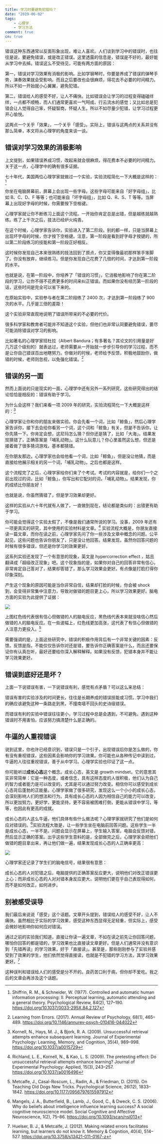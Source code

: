 ```yaml
---
title: 学习时要避免犯错吗？
date: "2019-06-02"
tags:
    - 心理学
    - 学习方法
comment: true
cn: true
---
```



错误这种东西通常以反面形象出现，难让人喜欢。人们谈到学习中的错误时，也往往是说，要避免错误，或是改正错误。这里透露的信息是，错误是不好的，最好能从学习中去掉。错误这么不受待见，可能有两方面的原因：

第一，错误对学习效果有消极的影响。比如学钢琴时，你要是养成了错误的弹琴手势，演奏效果就会受影响。而且之后要改也会很麻烦，得花去不必要的时间精力。所以不如一开始就小心翼翼，避免犯错。

第二，错误给人的感受不好，让人不痛快。比如错误会让学习的过程变得磕磕绊绊，一点都不顺畅，而人们通常更喜欢一气呵成、行云流水的感觉；又比如总是犯错会让人觉得自己笨，怀疑智商，怀疑人生。所以不如尽量少犯错，让学习过程更开心愉悦。

这两点一个关乎「效果」，一个关乎「感受」。实际上，错误与这两点的关系并没有那么简单，本文将从心理学的角度来谈一谈。


## 错误对学习效果的消极影响

上文提到，如果错误养成习惯，改起来就会很麻烦，得花费本不必要的时间精力。关于这一点，心理学中的确有很多证据。

七十年代，美国两位心理学家就做过一个实验，实验流程简化一下大概是这样的：[^1]

你坐在电脑屏幕前，屏幕上会出现一些字母。这些字母可能来自「好字母组」，比如 B、C、D、F 等等；也可能来自「坏字母组」，比如 Q、R、S、T 等等。当屏幕上出现好字母的时候，你需要按下空格键。

心理学家就让你不断练习上面这个流程。一开始你肯定总是出错，但是越练就越熟练。练了上千次之后，技法已经炉火纯青。

在这个时候，心理学家告诉你，实验进入了第二阶段。别的都一样，只是当屏幕上出现坏字母的时候，你才按下空格键。注意，第一阶段是看到好字母才按键的，所以第二阶段练习的技能和第一阶段正好相反。

这时候你发现自己本来很熟练的技法回到了原点，你又变得像最初那样笨手笨脚了。你没有放弃，继续练习。但是你发现自己花费了几倍的时间，才达到第一阶段的水平。

也就是说，在第一阶段中，你培养了「错误的习惯」，它消极地影响了你在第二阶段的学习，让你不得不花费更多的时间来纠正错误。而如果你没有经历第一阶段的话，这些时间是完全可以省下来的。

在原始实验中，实验参与者在第二阶段练了 2400 次，才达到第一阶段练了 900 次的水平。几乎是三倍的差距！

这个实验非常直观地说明了错误所带来的不必要的代价。

很多科学家和教育者可能并不知道这个实验，但他们也非常认同要避免错误，要尽可能消除错误对学习的影响。

比如著名的心理学家班杜拉（Albert Bandura；有多著名？其论文的引用量是好几万这个级别的）就表达过，老师需要从一开始就一步步引导你的学习过程，而不是让你自己错误百出地瞎努力。你做对的时候，老师给予反馈，积极地鼓励你，做错的时候，老师则忽视，以免强化错误。[^2]


## 错误的另一面

然而上面说的只是现实的一面，心理学中还有另外一系列研究，这些研究得出的结论恰恰是相反的：错误有助于学习。

为什么会这样？我们来看一项 2009 年的研究，实验流程简化一下大概是这样的：[^3]

心理学家让你和你的朋友来做实验。你会先看一个词，比如「鲸鱼」，然后心理学家告诉你，接下去会给你看另一个词，这个词和「鲸鱼」有关，但是不告诉你，让你先猜一下。你肯定会想，这尼玛怎么猜？但你还是猜了，比如「大海」。结果发现猜错了，正确答案是「哺乳动物」。这什么玩意儿？你心里虽然这么想，但还是接着做了很多猜词游戏，基本都猜错。

在你朋友那边，心理学家也会给他看一个词，比如「鲸鱼」，但是没让他猜，而是直接给他展示相关的另一个词，「哺乳动物」。之后也都是这样。

这个流程完了之后，心理学家给你们来了个考试。考试的内容就是，给你们一个之前出现过的词，比如「鲸鱼」，你写出和它配对的词，「哺乳动物」。结果发现，你的成绩比你朋友好！

也就是说，你虽然猜错了，但是学习效果却更好。

这样的实验从六十年代就有人做了，一直做到现在，结论都是类似的：出错更有助于学习。

你可能会觉得这个实验太假了，不像是我们通常所说的学习。没事，2009 年还有一项更真实的研究，其中使用的实验材料是文章。[^4] 实验流程大概是，你朋友直接读一篇文章，而你在读之前，心理学家先问了你一些涉及文章中概念的问题。公平起见，这些问题也告诉你朋友了，只是没让他回答。结果发现，虽然你回答问题的时候有很多错误，但还是你学习的效果更好。

这系列实验还发现了一个有意思的现象，英文是 hypercorrection effect
，姑且翻译成「超级改正现象」吧。这个现象指的是，如果你对自己的回答非常有信心，非常肯定自己答对了，结果却答错了，那么学习效果会更好。有点像是打脸打得你印象深刻。

产生这个现象的原因可能是当你非常自信，结果却打脸的时候，你会被 shock 到，会变得非常集中注意力，导致对做错的题目更上心，所以学习效果更好。脑电方面的实验为此提供了证据：

![](pics/hypercorrection_effect.png)

上图红色线代表很有信心但做错的人的脑电反应，黑色线代表本来就没啥信心然后做错的人的脑电反应。在一些波幅上，红色线更加高涨，这代表了有信心但做错的人注意力更投入。[^5]

需要强调的是，上面这些研究中，错误的积极作用背后有一个非常关键的因素：反馈。反馈是指，不能仅仅告诉你对还是错，要告诉你正确答案是什么，而且还要保证你有认真在听，最好还要给你深入解释解释。如果没有反馈，犯错本身并不能让学习效果更好。


## 错误到底好还是坏？

上面一下说错误有害，一下说错误有利，感觉有点矛盾？可以这么来总结：

错误有害的实验涉及的时间更长，往往是长期养成的错误技能或习惯。学习中我们的确应该避免这种一条路走到黑，不撞南墙不回头的史诗级错误。

而错误有利的实验中错误往往更小，学习过程中总是会遇到，不可避免。遇到这种错误时不用害怕，应该努力搞清楚什么是正确的。


## 牛逼的人重视错误

说到这里，你也许已经意识到，错误只是一个引子，出现错误后你是怎么做的，你有没有重视错误，这些因素会影响你的学习效果。你可能也从各种传记中读到过，牛逼的人往往重视错误，善于从中学习。心理学实验也印证了这一点。

你可能听过**成长心态**这个概念。成长心态，英文是 growth mindset，它的意思其实非常简单：它是一种态度，或者信念，具有这样态度的人很积极，他们认为自己的智力或者能力是可以改变的，尤其是可以通过努力改变。相信你可以感受到成长心态背后蓬勃的正能量。心理学家做了很多研究，发现这么一个小小的成长心态，会深刻影响人们的想法和行为。具有成长心态的人因为相信自己的能力可以改变，所以更加努力，更好学，更能坚持，更不容易被困难打倒，更能从错误中学习，等等，也因此有更高的成就。

成长心态的人这么牛逼，他们具体有些什么做法呢？心理学家就研究了他们是如何应对错误的。[^6]实验流程大致是，让一些学生坐在电脑前回答问题。这些学生一半是成长心态，一半不是。问题会显示在屏幕上，学生输入答案，电脑会反馈对错，然后显示正确的答案。出乎这些学生意料的是，全部做完之后，心理学家会把他们做错的题目拿出来，再让他们做一遍，结果发现成长心态的人正确率更高：

![](pics/gm.png)

心理学家还记录了学生们的脑电信号，结果很有意思：

成长心态的人对犯错之后，电脑提供的正确答案反应更大，说明他们对改正错误更上心；而非成长心态的人对对错本身反应更大，说明他们更在乎自己表现得如何，而不是如何改正，如何进步。


## 别被感受误导

我们最后来说说「感受」这个话题。文章开头提到，错误给人的感受不好，让人不痛快。虽然相比于实际的学习效果，感受这种东西显得无足轻重，但实际上，感受会微妙地影响你如何应对错误。

通过之前的实验我们知道，直接让你读一遍文章，不如在读之前先让你回答问题，哪怕你回答的都是错的，学习效果也比直接读文章更好。但是人们通常并没有意识到「先错再读」的学习效果，好于「直接读」。甚至是，那些刚刚参与了实验并感受到了效果的学生，他们依然觉得直接读，也就是不犯错的学习方法，其学习效果更好。[^7]

这种误判和错误给人们的感受是分不开的。良药苦口利于病，但你却不爱吃。我之后的文章会再涉及这个话题。


[^1]: Shiffrin, R. M., & Schneider, W. (1977). Controlled and automatic human information processing: II. Perceptual learning, automatic attending and a general theory. Psychological Review, 84(2), 127–190. https://doi.org/10.1037/0033-295X.84.2.127

[^2]: Learning from Errors. (2017). Annual Review of Psychology, 68(1), 465–489. https://doi.org/10.1146/annurev-psych-010416-044022

[^3]: Kornell, N., Hays, M. J., & Bjork, R. A. (2009). Unsuccessful retrieval attempts enhance subsequent learning. Journal of Experimental Psychology: Learning, Memory, and Cognition, 35(4), 989–998. https://doi.org/10.1037/a0015729

[^4]: Richland, L. E., Kornell, N., & Kao, L. S. (2009). The pretesting effect: Do unsuccessful retrieval attempts enhance learning? Journal of Experimental Psychology: Applied, 15(3), 243–257. https://doi.org/10.1037/a0016496

[^5]: Metcalfe, J., Casal-Roscum, L., Radin, A., & Friedman, D. (2015). On Teaching Old Dogs New Tricks. Psychological Science, 26(12), 1833–1842. https://doi.org/10.1177/0956797615597912

[^6]: Mangels, J. A., Butterfield, B., Lamb, J., Good, C., & Dweck, C. S. (2006). Why do beliefs about intelligence influence learning success? A social cognitive neuroscience model. Social Cognitive and Affective Neuroscience, 1(2), 75–86. https://doi.org/10.1093/scan/nsl013

[^7]: Huelser, B. J., & Metcalfe, J. (2012). Making related errors facilitates learning, but learners do not know it. Memory & Cognition, 40(4), 514–527. https://doi.org/10.3758/s13421-011-0167-z
